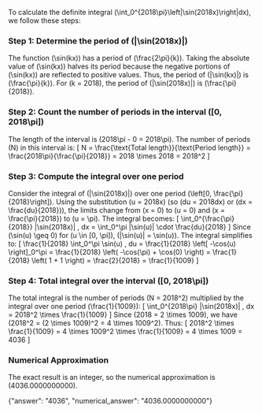 

To calculate the definite integral \(\int_0^{2018\pi}\left|\sin(2018x)\right|dx\), we follow these steps:

### Step 1: Determine the period of \(|\sin(2018x)|\)
The function \(\sin(kx)\) has a period of \(\frac{2\pi}{k}\). Taking the absolute value of \(\sin(kx)\) halves its period because the negative portions of \(\sin(kx)\) are reflected to positive values. Thus, the period of \(|\sin(kx)|\) is \(\frac{\pi}{k}\). For \(k = 2018\), the period of \(|\sin(2018x)|\) is \(\frac{\pi}{2018}\).

### Step 2: Count the number of periods in the interval \([0, 2018\pi]\)
The length of the interval is \(2018\pi - 0 = 2018\pi\). The number of periods \(N\) in this interval is:
\[
N = \frac{\text{Total length}}{\text{Period length}} = \frac{2018\pi}{\frac{\pi}{2018}} = 2018 \times 2018 = 2018^2
\]

### Step 3: Compute the integral over one period
Consider the integral of \(|\sin(2018x)|\) over one period \(\left[0, \frac{\pi}{2018}\right]\). Using the substitution \(u = 2018x\) (so \(du = 2018dx\) or \(dx = \frac{du}{2018}\)), the limits change from \(x = 0\) to \(u = 0\) and \(x = \frac{\pi}{2018}\) to \(u = \pi\). The integral becomes:
\[
\int_0^{\frac{\pi}{2018}} |\sin(2018x)| \, dx = \int_0^\pi |\sin(u)| \cdot \frac{du}{2018}
\]
Since \(\sin(u) \geq 0\) for \(u \in [0, \pi]\), \(|\sin(u)| = \sin(u)\). The integral simplifies to:
\[
\frac{1}{2018} \int_0^\pi \sin(u) \, du = \frac{1}{2018} \left[ -\cos(u) \right]_0^\pi = \frac{1}{2018} \left( -\cos(\pi) + \cos(0) \right) = \frac{1}{2018} \left( 1 + 1 \right) = \frac{2}{2018} = \frac{1}{1009}
\]

### Step 4: Total integral over the interval \([0, 2018\pi]\)
The total integral is the number of periods \(N = 2018^2\) multiplied by the integral over one period \(\frac{1}{1009}\):
\[
\int_0^{2018\pi} |\sin(2018x)| \, dx = 2018^2 \times \frac{1}{1009}
\]
Since \(2018 = 2 \times 1009\), we have \(2018^2 = (2 \times 1009)^2 = 4 \times 1009^2\). Thus:
\[
2018^2 \times \frac{1}{1009} = 4 \times 1009^2 \times \frac{1}{1009} = 4 \times 1009 = 4036
\]

### Numerical Approximation
The exact result is an integer, so the numerical approximation is \(4036.0000000000\).

{"answer": "4036", "numerical_answer": "4036.0000000000"}